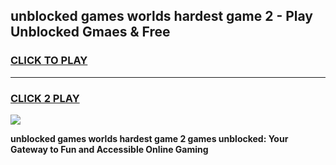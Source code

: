 
## unblocked games worlds hardest game 2 - Play Unblocked Gmaes & Free
<h3>
<a href="https://premium.freeplayer.one?title=unblocked_games_worlds_hardest_game_2&ref=19F">CLICK TO PLAY</a></h3>
<hr>

<h3>
<a href="https://premium.freeplayer.one?title=unblocked_games_worlds_hardest_game_2&ref=19F">CLICK 2 PLAY</a>
  
</h3>

<a href="https://premium.freeplayer.one?title=unblocked_games_worlds_hardest_game_2&ref=19F/"><img src="https://clearcache.store/games.png"></a>


**unblocked games worlds hardest game 2 games unblocked: Your Gateway to Fun and Accessible Online Gaming**
